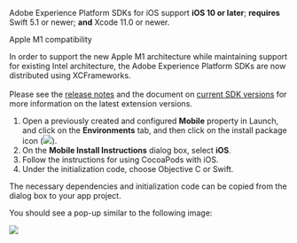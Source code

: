 <InlineAlert variant="warning" slots="text"/>

Adobe Experience Platform SDKs for iOS support **iOS 10 or later**; **requires** Swift 5.1 or newer; **and** Xcode 11.0 or newer.

<InlineAlert variant="success" slots="header, text"/>

Apple M1 compatibility

In order to support the new Apple M1 architecture while maintaining support for existing Intel architecture, the Adobe Experience Platform SDKs are now distributed using XCFrameworks. <br/><br/>Please see the [release notes](../release-notes/2020#december-18-2020) and the document on [current SDK versions](../resources/upgrading-to-aep/current-sdk-versions.md) for more information on the latest extension versions.

1. Open a previously created and configured **Mobile** property in Launch, and click on the **Environments** tab, and then click on the install package icon (![](./assets/get-the-sdk/package.png)).
2. On the **Mobile Install Instructions** dialog box, select **iOS**.
3. Follow the instructions for using CocoaPods with iOS.
4. Under the initialization code, choose Objective C or Swift.

The necessary dependencies and initialization code can be copied from the dialog box to your app project.

You should see a pop-up similar to the following image:

![](./assets/get-the-sdk/obj-c.png)